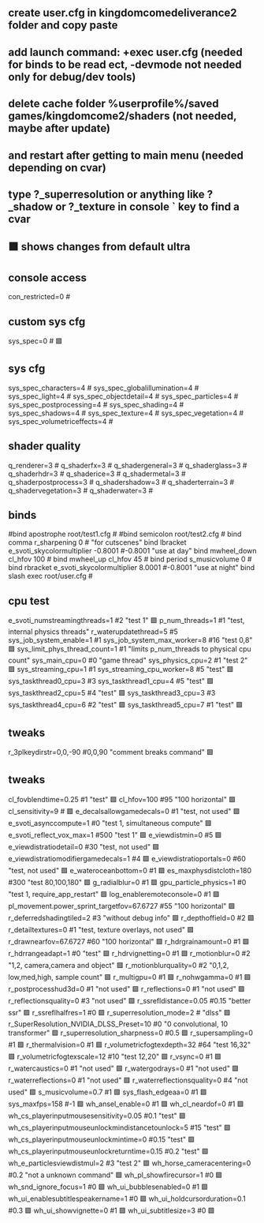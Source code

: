 ## create user.cfg in kingdomcomedeliverance2 folder and copy paste
## add launch command: +exec user.cfg (needed for binds to be read ect, -devmode not needed only for debug/dev tools)
## delete cache folder %userprofile%/saved games/kingdomcome2/shaders (not needed, maybe after update)
## and restart after getting to main menu (needed depending on cvar)
## type ?_superresolution or anything like ?_shadow or ?_texture in console ` key to find a cvar
## 🟩 shows changes from default ultra

## console access
con_restricted=0 #

## custom sys cfg
sys_spec=0 # 🟩

## sys cfg
sys_spec_characters=4 #
sys_spec_globalillumination=4 #
sys_spec_light=4 #
sys_spec_objectdetail=4 #
sys_spec_particles=4 #
sys_spec_postprocessing=4 #
sys_spec_shading=4 #
sys_spec_shadows=4 #
sys_spec_texture=4 #
sys_spec_vegetation=4 #
sys_spec_volumetriceffects=4 #

## shader quality
q_renderer=3 #
q_shaderfx=3 #
q_shadergeneral=3 #
q_shaderglass=3 #
q_shaderhdr=3 #
q_shaderice=3 #
q_shadermetal=3 #
q_shaderpostprocess=3 #
q_shadershadow=3 #
q_shaderterrain=3 #
q_shadervegetation=3 #
q_shaderwater=3 #

## binds
#bind apostrophe root/test1.cfg #
#bind semicolon root/test2.cfg #
bind comma r_sharpening 0 # "for cutscenes"
bind lbracket e_svoti_skycolormultiplier -0.8001 #-0.8001 "use at day"
bind mwheel_down cl_hfov 100 #
bind mwheel_up cl_hfov 45 #
bind period s_musicvolume 0 #
bind rbracket e_svoti_skycolormultiplier 8.0001 #-0.8001 "use at night"
bind slash exec root/user.cfg #

## cpu test
e_svoti_numstreamingthreads=1 #2 "test 1" 🟩
p_num_threads=1 #1 "test, internal physics threads"
r_waterupdatethread=5 #5
sys_job_system_enable=1 #1
sys_job_system_max_worker=8 #16 "test 0,8" 🟩
sys_limit_phys_thread_count=1 #1 "limits p_num_threads to physical cpu count"
sys_main_cpu=0 #0 "game thread"
sys_physics_cpu=2 #1 "test 2" 🟩
sys_streaming_cpu=1 #1
sys_streaming_cpu_worker=8 #5 "test" 🟩
sys_taskthread0_cpu=3 #3
sys_taskthread1_cpu=4 #5 "test" 🟩
sys_taskthread2_cpu=5 #4 "test" 🟩
sys_taskthread3_cpu=3 #3
sys_taskthread4_cpu=6 #2 "test" 🟩
sys_taskthread5_cpu=7 #1 "test" 🟩

## tweaks
r_3plkeydirstr=0,0,-90
#0,0,90 "comment breaks command" 🟩

## tweaks
cl_fovblendtime=0.25 #1 "test" 🟩
cl_hfov=100 #95 "100 horizontal" 🟩
cl_sensitivity=9 # 🟩
e_decalsallowgamedecals=0 #1 "test, not used" 🟩
e_svoti_asynccompute=1 #0 "test 1, simultaneous compute" 🟩
e_svoti_reflect_vox_max=1 #500 "test 1" 🟩
e_viewdistmin=0 #5 🟩
e_viewdistratiodetail=0 #30 "test, not used" 🟩
e_viewdistratiomodifiergamedecals=1 #4 🟩
e_viewdistratioportals=0 #60 "test, not used" 🟩
e_wateroceanbottom=0 #1 🟩
es_maxphysdistcloth=180 #300 "test 80,100,180" 🟩
g_radialblur=0 #1 🟩
gpu_particle_physics=1 #0 "test 1, require_app_restart" 🟩
log_enableremoteconsole=0 #1 🟩
pl_movement.power_sprint_targetfov=67.6727 #55 "100 horizontal" 🟩
r_deferredshadingtiled=2 #3 "without debug info" 🟩
r_depthoffield=0 #2 🟩
r_detailtextures=0 #1 "test, texture overlays, not used" 🟩
r_drawnearfov=67.6727 #60 "100 horizontal" 🟩
r_hdrgrainamount=0 #1 🟩
r_hdrrangeadapt=1 #0 "test" 🟩
r_hdrvignetting=0 #1 🟩
r_motionblur=0 #2 "1,2, camera,camera and object" 🟩
r_motionblurquality=0 #2 "0,1,2, low,med,high, sample count" 🟩
r_multigpu=0 #1 🟩
r_nohwgamma=0 #1 🟩
r_postprocesshud3d=0 #1 "not used" 🟩
r_reflections=0 #1 "not used" 🟩
r_reflectionsquality=0 #3 "not used" 🟩
r_ssrefldistance=0.05 #0.15 "better ssr" 🟩
r_ssreflhalfres=1 #0  🟩
r_superresolution_mode=2 # "dlss" 🟩
r_SuperResolution_NVIDIA_DLSS_Preset=10 #0 "0 convolutional, 10 transformer" 🟩
r_superresolution_sharpness=0 #0.5 🟩
r_supersampling=0 #1 🟩
r_thermalvision=0 #1 🟩
r_volumetricfogtexdepth=32 #64 "test 16,32" 🟩
r_volumetricfogtexscale=12 #10 "test 12,20" 🟩
r_vsync=0 #1 🟩
r_watercaustics=0 #1 "not used" 🟩
r_watergodrays=0 #1 "not used" 🟩
r_waterreflections=0 #1 "not used" 🟩
r_waterreflectionsquality=0 #4 "not used" 🟩
s_musicvolume=0.7 #1 🟩
sys_flash_edgeaa=0 #1 🟩
sys_maxfps=158 #-1 🟩
wh_ansel_enable=0 #1 🟩
wh_cl_neardof=0 #1 🟩
wh_cs_playerinputmousesensitivity=0.05 #0.1 "test" 🟩
wh_cs_playerinputmouseunlockmindistancetounlock=5 #15 "test" 🟩
wh_cs_playerinputmouseunlockmintime=0 #0.15 "test" 🟩
wh_cs_playerinputmouseunlockreturntime=0.15 #0.2 "test" 🟩
wh_e_particlesviewdistmul=2 #3 "test 2" 🟩
wh_horse_cameracentering=0 #0.2 "not a unknown command" 🟩
wh_pl_showfirecursor=1 #0 🟩
wh_snd_ignore_focus=1 #0 🟩
wh_ui_bubblesenabled=0 #1 🟩
wh_ui_enablesubtitlespeakername=1 #0 🟩
wh_ui_holdcursorduration=0.1 #0.3 🟩
wh_ui_showvignette=0 #1 🟩
wh_ui_subtitlesize=3 #0 🟩
